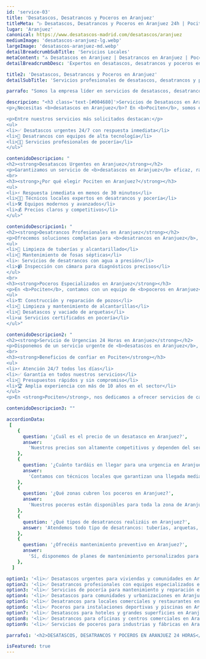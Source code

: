 ```yaml
---
id: 'service-03'
title: 'Desatascos, Desatrancos y Poceros en Aranjuez'
titleMeta: "▷ Desatascos, Desatrancos y Poceros en Aranjuez 24h | Pociten"
lugar: 'Aranjuez'
canonical: https://www.desatascos-madrid.com/desatascos/aranjuez
mediumImage: 'desatascos-aranjuez-lg.webp'
largeImage: 'desatascos-aranjuez-md.webp'
detailBreadcrumbSubTitle: 'Servicios Locales'
metaContent: "🔝 Desatascos en Aranjuez | Desatrancos en Aranjuez | Poceros en Aranjuez 【POCITEN】 Servicio 24h ⚡ Respuesta en 30 min ✅ Presupuesto gratis ☎️ 647 376 782"
detailBreadcrumbDesc: 'Expertos en desatascos, desatrancos y poceros en Aranjuez. Servicio de urgencia 24 horas'

title2: 'Desatascos, Desatrancos y Poceros en Aranjuez'
detailSubTitle: 'Servicios profesionales de desatascos, desatrancos y pocería en Aranjuez'

parrafo: "Somos la empresa líder en servicios de desatascos, desatrancos y poceros en Aranjuez con atención urgente 24 horas."

descripcion: "<h3 class='text-[#004680]'>Servicios de Desatascos en Aranjuez</h3>
<p>¿Necesitas <b>desatascos en Aranjuez</b>? En <b>Pociten</b>, somos expertos en <b>desatrancos en Aranjuez</b> y servicios de <b>poceros en Aranjuez</b>. Con más de una década de experiencia, resolvemos cualquier problema de atascos en hogares, negocios y comunidades.</p>

<p>Entre nuestros servicios más solicitados destacan:</p>
<ul>
<li>✅ Desatascos urgentes 24/7 con respuesta inmediata</li>
<li>🔧 Desatrancos con equipos de alta tecnología</li>
<li>👨‍🔧 Servicios profesionales de pocería</li>
</ul>"

contenidoDescripcion: "
<h2><strong>Desatascos Urgentes en Aranjuez</strong></h2>
<p>Garantizamos un servicio de <b>desatascos en Aranjuez</b> eficaz, rápido y al mejor precio. Nuestro equipo está disponible las 24 horas del día para resolver emergencias de forma inmediata.</p>
<br>
<h3><strong>¿Por qué elegir Pociten en Aranjuez?</strong></h3>
<ul>
<li>⚡ Respuesta inmediata en menos de 30 minutos</li>
<li>👨‍🔧 Técnicos locales expertos en desatrancos y pocería</li>
<li>🛠️ Equipos modernos y avanzados</li>
<li>💰 Precios claros y competitivos</li>
</ul>"

contenidoDescripcion1: "
<h2><strong>Desatrancos Profesionales en Aranjuez</strong></h2>
<p>Ofrecemos soluciones completas para <b>desatrancos en Aranjuez</b>, ideales para:</p>
<ul>
<li>🚰 Limpieza de tuberías y alcantarillado</li>
<li>🧹 Mantenimiento de fosas sépticas</li>
<li>💧 Servicios de desatrancos con agua a presión</li>
<li>📹 Inspección con cámara para diagnósticos precisos</li>
</ul>
<br>
<h3><strong>Poceros Especializados en Aranjuez</strong></h3>
<p>En <b>Pociten</b>, contamos con un equipo de <b>poceros en Aranjuez</b> capacitado para:</p>
<ul>
<li>🏗️ Construcción y reparación de pozos</li>
<li>🔧 Limpieza y mantenimiento de alcantarillas</li>
<li>🚱 Desatascos y vaciado de arquetas</li>
<li>📊 Servicios certificados en pocería</li>
</ul>"

contenidoDescripcion2: "
<h2><strong>Servicio de Urgencias 24 Horas en Aranjuez</strong></h2>
<p>Disponemos de un servicio urgente de <b>desatascos en Aranjuez</b>, <b>desatrancos en Aranjuez</b> y <b>poceros en Aranjuez</b>, operando todos los días del año.</p>
<br>
<h3><strong>Beneficios de confiar en Pociten</strong></h3>
<ul>
<li>⚡ Atención 24/7 todos los días</li>
<li>✅ Garantía en todos nuestros servicios</li>
<li>💯 Presupuestos rápidos y sin compromiso</li>
<li>🏆 Amplia experiencia con más de 10 años en el sector</li>
</ul>
<p>En <strong>Pociten</strong>, nos dedicamos a ofrecer servicios de calidad en desatascos, desatrancos y pocería en Aranjuez y sus alrededores.</p>"

contenidoDescripcion3: ""

accordionData:
 [
    {
      question: '¿Cuál es el precio de un desatasco en Aranjuez?',
      answer:
        'Nuestros precios son altamente competitivos y dependen del servicio requerido. Realizamos diagnósticos gratuitos y entregamos presupuestos detallados sin compromiso.',
    },
    {
      question: '¿Cuánto tardáis en llegar para una urgencia en Aranjuez?',
      answer:
        'Contamos con técnicos locales que garantizan una llegada media de 30 minutos para cualquier emergencia en Aranjuez.',
    },
    {
      question: '¿Qué zonas cubren los poceros en Aranjuez?',
      answer:
        'Nuestros poceros están disponibles para toda la zona de Aranjuez, incluyendo urbanizaciones, centros históricos y zonas industriales.',
    },
    {
      question: '¿Qué tipos de desatrancos realizáis en Aranjuez?',
      answer: 'Atendemos todo tipo de desatrancos: tuberías, arquetas, fosas sépticas y alcantarillas.',
    },
    {
      question: '¿Ofrecéis mantenimiento preventivo en Aranjuez?',
      answer:
        'Sí, disponemos de planes de mantenimiento personalizados para prevenir incidencias y garantizar un sistema de saneamiento eficiente.',
    },
  ]

option1: '<li>✅ Desatascos urgentes para viviendas y comunidades en Aranjuez</li>'
option2: '<li>✅ Desatrancos profesionales con equipos especializados en Aranjuez</li>'
option3: '<li>✅ Servicios de pocería para mantenimiento y reparación en Aranjuez</li>'
option4: '<li>✅ Desatascos para comunidades y urbanizaciones en Aranjuez</li>'
option5: '<li>✅ Desatrancos para locales comerciales y restaurantes en Aranjuez</li>'
option6: '<li>✅ Poceros para instalaciones deportivas y piscinas en Aranjuez</li>'
option7: '<li>✅ Desatascos para hoteles y grandes superficies en Aranjuez</li>'
option8: '<li>✅ Desatrancos para oficinas y centros comerciales en Aranjuez</li>'
option9: '<li>✅ Servicios de poceros para industrias y fábricas en Aranjuez</li>'

parrafo1: '<h2>DESATASCOS, DESATRANCOS Y POCEROS EN ARANJUEZ 24 HORAS</h2>'

isFeatured: true
---
```


